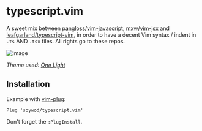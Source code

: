 # typescript.vim

A sweet mix between [pangloss/vim-javascript](https://github.com/pangloss/vim-javascript), [mxw/vim-jsx](https://github.com/mxw/vim-jsx) and [leafgarland/typescript-vim](https://github.com/leafgarland/typescript-vim), in order to have a decent Vim syntax / indent in `.ts` AND `.tsx` files. All rights go to these repos.

![image](https://user-images.githubusercontent.com/10437171/41809464-4db7674e-76ee-11e8-9b77-774a2d15fb9f.png)

*Theme used: [One Light](https://github.com/rakr/vim-one)*

## Installation

Example with [vim-plug](https://github.com/junegunn/vim-plug):

```vimscript
Plug 'soywod/typescript.vim'
```

Don't forget the `:PlugInstall`.

